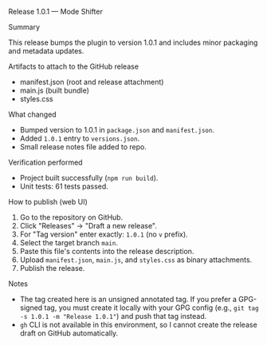 Release 1.0.1 — Mode Shifter

Summary

This release bumps the plugin to version 1.0.1 and includes minor packaging and metadata updates.

Artifacts to attach to the GitHub release

- manifest.json (root and release attachment)
- main.js (built bundle)
- styles.css

What changed

- Bumped version to 1.0.1 in `package.json` and `manifest.json`.
- Added `1.0.1` entry to `versions.json`.
- Small release notes file added to repo.

Verification performed

- Project built successfully (`npm run build`).
- Unit tests: 61 tests passed.

How to publish (web UI)

1. Go to the repository on GitHub.
2. Click "Releases" → "Draft a new release".
3. For "Tag version" enter exactly: `1.0.1` (no `v` prefix).
4. Select the target branch `main`.
5. Paste this file's contents into the release description.
6. Upload `manifest.json`, `main.js`, and `styles.css` as binary attachments.
7. Publish the release.

Notes

- The tag created here is an unsigned annotated tag. If you prefer a GPG-signed tag, you must create it locally with your GPG config (e.g., `git tag -s 1.0.1 -m "Release 1.0.1"`) and push that tag instead.
- `gh` CLI is not available in this environment, so I cannot create the release draft on GitHub automatically.
